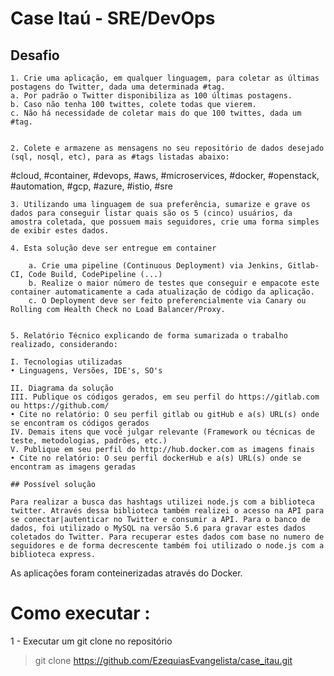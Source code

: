 # Case Itaú - SRE/DevOps

## Desafio

    1. Crie uma aplicação, em qualquer linguagem, para coletar as últimas postagens do Twitter, dada uma determinada #tag.
    a. Por padrão o Twitter disponibiliza as 100 últimas postagens. 
    b. Caso não tenha 100 twittes, colete todas que vierem.
    c. Não há necessidade de coletar mais do que 100 twittes, dada um #tag.


    2. Colete e armazene as mensagens no seu repositório de dados desejado (sql, nosql, etc), para as #tags listadas abaixo:
#cloud, #container, #devops, #aws, #microservices, #docker, #openstack, #automation, #gcp, #azure, #istio, #sre

    3. Utilizando uma linguagem de sua preferência, sumarize e grave os dados para conseguir listar quais são os 5 (cinco) usuários, da amostra coletada, que possuem mais seguidores, crie uma forma simples de exibir estes dados.

    4. Esta solução deve ser entregue em container

        a. Crie uma pipeline (Continuous Deployment) via Jenkins, Gitlab-CI, Code Build, CodePipeline (...) 
        b. Realize o maior número de testes que conseguir e empacote este container automaticamente a cada atualização de código da aplicação. 
        c. O Deployment deve ser feito preferencialmente via Canary ou Rolling com Health Check no Load Balancer/Proxy.


    5. Relatório Técnico explicando de forma sumarizada o trabalho realizado, considerando:

    I. Tecnologias utilizadas 
    • Linguagens, Versões, IDE's, SO's

    II. Diagrama da solução
    III. Publique os códigos gerados, em seu perfil do https://gitlab.com ou https://github.com/
    • Cite no relatório: O seu perfil gitlab ou gitHub e a(s) URL(s) onde se encontram os códigos gerados
    IV. Demais itens que você julgar relevante (Framework ou técnicas de teste, metodologias, padrões, etc.) 
    V. Publique em seu perfil do http://hub.docker.com as imagens finais
    • Cite no relatório: O seu perfil dockerHub e a(s) URL(s) onde se encontram as imagens geradas
    
    ## Possível solução
    
    Para realizar a busca das hashtags utilizei node.js com a biblioteca twitter. Através dessa biblioteca também realizei o acesso na API para se conectar|autenticar no Twitter e consumir a API. Para o banco de dados, foi utilizado o MySQL na versão 5.6 para gravar estes dados coletados do Twitter. Para recuperar estes dados com base no numero de seguidores e de forma decrescente também foi utilizado o node.js com a biblioteca express. 
As aplicações foram conteinerizadas através do Docker. 

# Como executar :

1 - Executar um git clone no repositório

> git clone https://github.com/EzequiasEvangelista/case_itau.git
    
    
    

